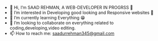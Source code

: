 - 👋 Hi, I’m SAAD REHMAN, A WEB-DEVELOPER IN PROGRSS 💖
- 👀 I’m interested in Developing good looking and Responsive websites 🤞
- 🌱 I’m currently learning Everything 😁
- 💞️ I’m looking to collaborate on everything related to coding,developing,video editing.
- 📫 How to reach me: saadurrehman345@gmail.com

<!---
SaadRehman19/SaadRehman19 is a ✨ special ✨ repository because its `README.md` (this file) appears on your GitHub profile.
You can click the Preview link to take a look at your changes.
--->
